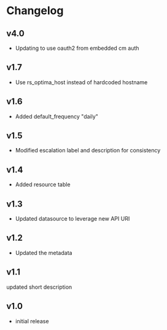 # Changelog

## v4.0

- Updating to use oauth2 from embedded cm auth

## v1.7

- Use rs_optima_host instead of hardcoded hostname

## v1.6

- Added default_frequency "daily"

## v1.5

- Modified escalation label and description for consistency

## v1.4

- Added resource table

## v1.3

- Updated datasource to leverage new API URI

## v1.2

- Updated the metadata

## v1.1

updated short description

## v1.0

- initial release
